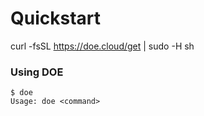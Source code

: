 # Quickstart

curl -fsSL https://doe.cloud/get | sudo -H sh

### Using DOE
    $ doe
    Usage: doe <command>
